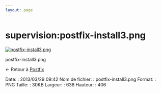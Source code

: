```yaml
---
layout: page
---
```


supervision:postfix-install3.png
================================

[![postfix-install3.png](..//assets/media/supervision/postfix-install3.png@cache=&w=638&h=406 "postfix-install3.png")](..//assets/media/supervision/postfix-install3.png@cache= "Afficher le fichier original")

postfix-install3.png

← Retour à [Postfix](../../infra/postfix.html "infra:postfix")

Date:
:   2013/03/29 09:42
Nom de fichier:
:   postfix-install3.png
Format:
:   PNG
Taille:
:   30KB
Largeur:
:   638
Hauteur:
:   406

